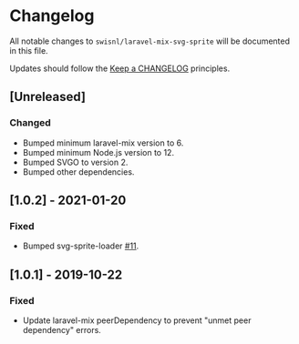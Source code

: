 # Changelog

All notable changes to `swisnl/laravel-mix-svg-sprite` will be documented in this file.

Updates should follow the [Keep a CHANGELOG](http://keepachangelog.com/) principles.

## [Unreleased]

### Changed

* Bumped minimum laravel-mix version to 6.
* Bumped minimum Node.js version to 12.
* Bumped SVGO to version 2.
* Bumped other dependencies.

## [1.0.2] - 2021-01-20

### Fixed

* Bumped svg-sprite-loader [#11](https://github.com/swisnl/laravel-mix-svg-sprite/pull/11).

## [1.0.1] - 2019-10-22

### Fixed

* Update laravel-mix peerDependency to prevent "unmet peer dependency" errors.
